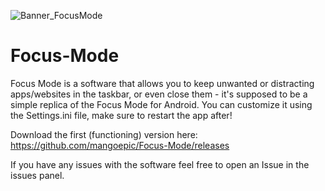 
![Banner_FocusMode](https://user-images.githubusercontent.com/71931749/157773055-79ad486d-0534-43d6-a2ec-4cc9d6e5dd93.png)

# Focus-Mode
Focus Mode is a software that allows you to keep unwanted or distracting apps/websites in the taskbar, or even close them - it's supposed to be a simple replica of the Focus Mode for Android. You can customize it using the Settings.ini file, make sure to restart the app after!

Download the first (functioning) version here: https://github.com/mangoepic/Focus-Mode/releases

If you have any issues with the software feel free to open an Issue in the issues panel.
